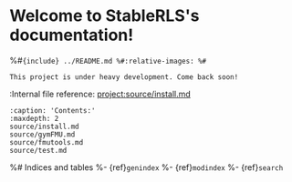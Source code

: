 # Welcome to StableRLS's documentation!
%#```{include} ../README.md
%#:relative-images:
%#```

```{warning}
This project is under heavy development. Come back soon!
```



:Internal file reference: <project:source/install.md>


```{toctree}
:caption: 'Contents:'
:maxdepth: 2
source/install.md
source/gymFMU.md
source/fmutools.md
source/test.md
```

%# Indices and tables
%- {ref}`genindex`
%- {ref}`modindex`
%- {ref}`search`
